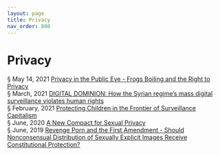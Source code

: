 ```yaml
---
layout: page
title: Privacy 
nav_order: 808
---
```


# Privacy 
§ May 14, 2021 [Privacy in the Public Eye - Frogs Boiling and the Right to Privacy](https://archive-p.bsafes.com/docs/P/Privacy-in-the-Public-Eye%20-Frogs-Boiling-and-the-Right-to-Privacy/)   
§ March, 2021 [DIGITAL DOMINION: How the Syrian regime’s mass digital surveillance violates human rights](https://archive-d.bsafes.com/docs/D/digital-dominion-how-the-syrian-regimes-mass-digital-surveillance-violates-human-rights/)  
§ February, 2021 [Protecting Children in the Frontier of Surveillance Capitalism](https://archive-p.bsafes.com/docs/P/protecting-children-in-the-frontier-of-surveillance-capitalism/)  
§ June, 2020 [A New Compact for Sexual Privacy](https://archive-a.bsafes.com/docs/A/a-new-compact-for-sexual-privacy/)   
§ June, 2019 [Revenge Porn and the First Amendment - Should Nonconsensual Distribution of Sexually Explicit Images Receive Constitutional Protection?](https://archive-r.bsafes.com/docs/R/revenge-porn-and-the-first-amendmen/)
